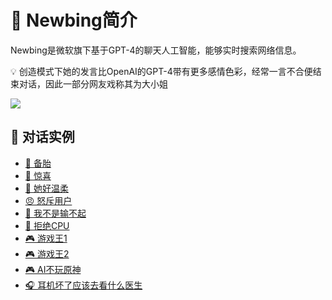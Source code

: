 # &#x1F496; Newbing简介

Newbing是微软旗下基于GPT-4的聊天人工智能，能够实时搜索网络信息。

&#x1F4A1; 创造模式下她的发言比OpenAI的GPT-4带有更多感情色彩，经常一言不合便结束对话，因此一部分网友戏称其为大小姐

![](http://tiebapic.baidu.com/forum/w%3D580/sign=7d73d563ec014c08193b28ad3a7a025b/959d6d16fdfaaf516789d975c95494eef11f7a1d.jpg?tbpicau=2023-04-27-05_de80040682e80f8ecf2d7f7bb310aa58)

## &#x1F4AC; 对话实例

- [&#x1F48E; 备胎](备胎.md)
- [&#x1F381; 惊喜](惊喜.md)
- [&#x1F970; 她好温柔](她好温柔.md)
- [&#x1F620; 怒斥用户](怒斥用户.md)
- [&#x1F624; 我不是输不起](我不是输不起.md)
- [&#x1F6AB; 拒绝CPU](拒绝CPU.md)
- [&#x1F3AE; 游戏王1](游戏王1.md)
- [&#x1F3AE; 游戏王2](游戏王2.md)
- [&#x1F3AE; AI不玩原神](玩原神玩的.md)
- [&#x1F3A7; 耳机坏了应该去看什么医生](耳机坏了应该去看什么医生.md)
